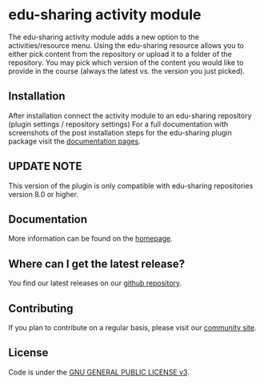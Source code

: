 edu-sharing activity module
===========================

The edu-sharing activity module adds a new option to the activities/resource menu. Using the edu-sharing resource allows you to either pick content from the repository or upload it to a folder of the repository. You may pick which version of the content you would like to provide in the course (always the latest vs. the version you just picked).

Installation
------------

After installation connect the activity module to an edu-sharing repository (plugin settings / repository settings)
For a full documentation with screenshots of the post installation steps for the edu-sharing plugin package visit the [documentation pages](http://docs.edu-sharing.com/confluence/edp/en).

UPDATE NOTE
------------

This version of the plugin is only compatible with edu-sharing repositories version 8.0 or higher.

Documentation
-------------

More information can be found on the [homepage](http://www.edu-sharing.com).

Where can I get the latest release?
-----------------------------------

You find our latest releases on our [github repository](https://github.com/edu-sharing).

Contributing
------------

If you plan to contribute on a regular basis, please visit our [community site](http://edu-sharing-network.org/?lang=en).

License
-------
Code is under the [GNU GENERAL PUBLIC LICENSE v3](./LICENSE).
